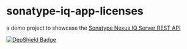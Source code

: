 # sonatype-iq-app-licenses

a demo project to showcase the [Sonatype Nexus IQ Server REST API](https://help.sonatype.com/iqserver/rest-apis)

[![DepShield Badge](https://bo8007mvmg.execute-api.us-west-1.amazonaws.com/prod/badges/michaelmworthington/sonatype-iq-app-licenses/depshield.svg)](https://sonatype.github.io/depshield-github-pages)
